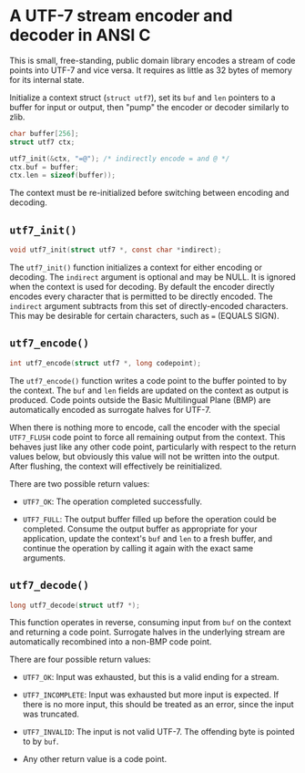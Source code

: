 # A UTF-7 stream encoder and decoder in ANSI C

This is small, free-standing, public domain library encodes a stream of
code points into UTF-7 and vice versa. It requires as little as 32 bytes
of memory for its internal state.

Initialize a context struct (`struct utf7`), set its `buf` and `len`
pointers to a buffer for input or output, then "pump" the encoder or
decoder similarly to zlib.

```c
char buffer[256];
struct utf7 ctx;

utf7_init(&ctx, "=@"); /* indirectly encode = and @ */
ctx.buf = buffer;
ctx.len = sizeof(buffer));
```

The context must be re-initialized before switching between encoding and
decoding.

## `utf7_init()`

```c
void utf7_init(struct utf7 *, const char *indirect);
```

The `utf7_init()` function initializes a context for either encoding
or decoding. The `indirect` argument is optional and may be NULL. It
is ignored when the context is used for decoding. By default the
encoder directly encodes every character that is permitted to be
directly encoded. The `indirect` argument subtracts from this set of
directly-encoded characters. This may be desirable for certain
characters, such as `=` (EQUALS SIGN).

## `utf7_encode()`

```c
int utf7_encode(struct utf7 *, long codepoint);
```

The `utf7_encode()` function writes a code point to the buffer pointed
to by the context. The `buf` and `len` fields are updated on the
context as output is produced. Code points outside the Basic
Multilingual Plane (BMP) are automatically encoded as surrogate halves
for UTF-7.

When there is nothing more to encode, call the encoder with the
special `UTF7_FLUSH` code point to force all remaining output from the
context. This behaves just like any other code point, particularly
with respect to the return values below, but obviously this value will
not be written into the output. After flushing, the context will
effectively be reinitialized.

There are two possible return values:

* `UTF7_OK`: The operation completed successfully.

* `UTF7_FULL`: The output buffer filled up before the operation could be
  completed. Consume the output buffer as appropriate for your
  application, update the context's `buf` and `len` to a fresh buffer,
  and continue the operation by calling it again with the exact same
  arguments.

## `utf7_decode()`

```c
long utf7_decode(struct utf7 *);
```

This function operates in reverse, consuming input from `buf` on the
context and returning a code point. Surrogate halves in the underlying
stream are automatically recombined into a non-BMP code point.

There are four possible return values:

* `UTF7_OK`: Input was exhausted, but this is a valid ending for a
  stream.

* `UTF7_INCOMPLETE`: Input was exhausted but more input is expected. If
  there is no more input, this should be treated as an error, since the
  input was truncated.

* `UTF7_INVALID`: The input is not valid UTF-7. The offending byte is
  pointed to by `buf`.

* Any other return value is a code point.
